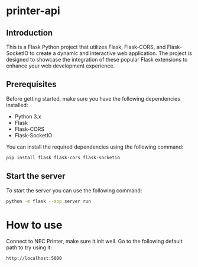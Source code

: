 # printer-api
 
## Introduction
This is a Flask Python project that utilizes Flask, Flask-CORS, and Flask-SocketIO to create a dynamic and interactive web application. The project is designed to showcase the integration of these popular Flask extensions to enhance your web development experience.

## Prerequisites
Before getting started, make sure you have the following dependencies installed:

- Python 3.x
- Flask
- Flask-CORS
- Flask-SocketIO

You can install the required dependencies using the following command:
```bash
pip install flask flask-cors flask-socketio
```
## Start the server

To start the server you can use the following command:

```bash
python -m flask --app server run
```

# How to use

Connect to NEC Printer, make sure it init well. Go to the following default path to try using it:

```bash
http://localhost:5000
```
